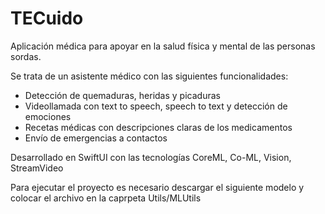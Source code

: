 # TECuido

Aplicación médica para apoyar en la salud física y mental de las personas sordas.

Se trata de un asistente médico con las siguientes funcionalidades:
- Detección de quemaduras, heridas y picaduras
- Videollamada con text to speech, speech to text y detección de emociones
- Recetas médicas con descripciones claras de los medicamentos
- Envío de emergencias a contactos

Desarrollado en SwiftUI con las tecnologías CoreML, Co-ML, Vision, StreamVideo

Para ejecutar el proyecto es necesario descargar el siguiente modelo y colocar el archivo en la caprpeta Utils/MLUtils
